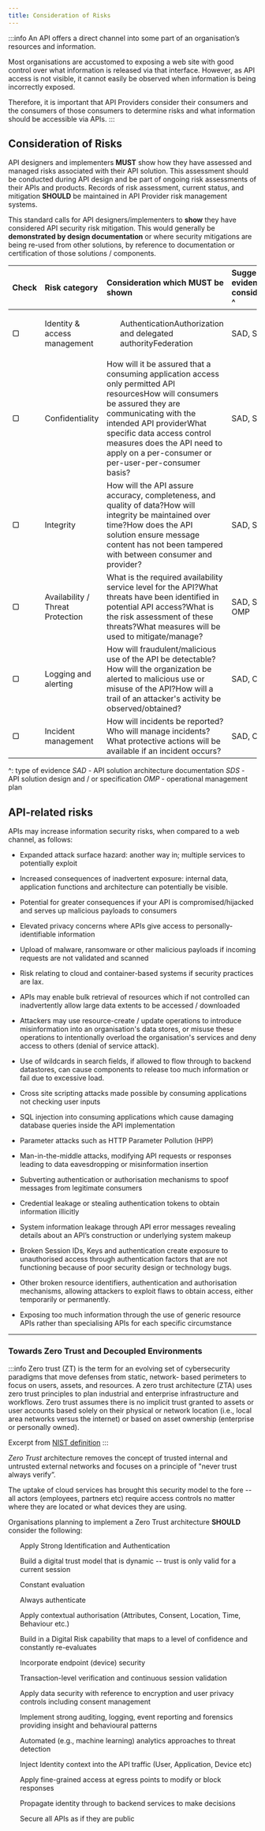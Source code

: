 ```yaml
---
title: Consideration of Risks
---
```




:::info
An API offers a direct channel into some part of an organisation’s resources and information.  

Most organisations are accustomed to exposing a web site with good control over what information is released via that interface.  However, as API access is not visible, it cannot easily be observed when information is being incorrectly exposed.  

Therefore, it is important that API Providers consider their consumers and the consumers of those consumers to determine risks and what information should be accessible via APIs.
:::

## Consideration of Risks

<ApiStandard id="HNZAS_MUST_SHOW_RISK_ASSESSMENT" type="MUST" toolTip="API designers and implementers MUST show how they have assessed and managed risks associated with their API solution." wrapper='span'>API designers and implementers **MUST** show how they have assessed and managed risks associated with their API solution.</ApiStandard> This assessment should be conducted during API design and be part of ongoing risk assessments of their APIs and products. <ApiStandard id="HNZAS_SHOULD_MAINTAIN_RISK_ASSESSMENT_RECORDS" type="SHOULD" toolTip="Records of risk assessment, current status, and mitigation SHOULD be maintained in API Provider risk management systems." wrapper='span'>Records of risk assessment, current status, and mitigation **SHOULD** be maintained in API Provider risk management systems.</ApiStandard>

This standard calls for API designers/implementers to **show** they have considered API security risk mitigation.  This would generally be **demonstrated by design documentation** or where security mitigations are being re-used from other solutions, by reference to documentation or certification of those solutions / components.

| Check | Risk category                | Consideration which **MUST** be shown                                   | Suggested evidence of consideration ^ |
| :---  | :--------------------------- | :---------------------------------------------------------------------- | :----------------- |
|   ▢   | Identity & access management | <ul><ApiStandard id="HNZAS_MUST_CONSIDER_AUTHENTICATION_RISK" type="MUST" toolTip="Risk assessments considering identity & access management MUST consider authentication." wrapper="li">Authentication</ApiStandard><ApiStandard id="HNZAS_MUST_CONSIDER_AUTHORIZATION_RISK" type="MUST" toolTip="Risk assessments considering identity & access management MUST consider authorization and delegated authority." wrapper="li">Authorization and delegated authority</ApiStandard><ApiStandard id="HNZAS_MUST_CONSIDER_FEDERATION_RISK" type="MUST" toolTip="Risk assessments considering identity & access management MUST consider federation." wrapper="li">Federation</ApiStandard></ul> | SAD, SDS |
|   ▢   | Confidentiality              | <ApiStandard id="HNZAS_MUST_ENSURE_CONSUMER_APPLICATIONS_ACCESS_PERMITTED_RESOURCES" type="MUST" toolTip="Risk assessments considering confidentiality MUST ensure that consuming applications access only permitted API resources." wrapper="li">How will it be assured that a consuming application access only permitted API resources</ApiStandard><ApiStandard id="HNZAS_MUST_ENSURE_CONSUMERS_COMMUNICATE_WITH_INTENDED_API_PROVIDER" type="MUST" toolTip="Risk assessments considering confidentiality MUST ensure that consumers are assured they are communicating with the intended API provider." wrapper="li">How will consumers be assured they are communicating with the intended API provider</ApiStandard><ApiStandard id="HNZAS_MUST_APPLY_SPECIFIC_DATA_ACCESS_CONTROL_MEASURES" type="MUST" toolTip="Risk assessments considering confidentiality MUST specify data access control measures on a per-consumer or per-user-per-consumer basis." wrapper="li">What specific data access control measures does the API need to apply on a per-consumer or per-user-per-consumer basis?</ApiStandard>  | SAD, SDS |
|   ▢   | Integrity                    | <ApiStandard id="HNZAS_MUST_ASSURE_DATA_ACCURACY_COMPLETENESS_QUALITY" type="MUST" toolTip="Risk assessments considering integrity MUST ensure the API assures accuracy, completeness, and quality of data." wrapper="li">How will the API assure accuracy, completeness, and quality of data?</ApiStandard><ApiStandard id="HNZAS_MUST_MAINTAIN_INTEGRITY_OVER_TIME" type="MUST" toolTip="Risk assessments considering integrity MUST ensure that integrity is maintained over time." wrapper="li">How will integrity be maintained over time?</ApiStandard><ApiStandard id="HNZAS_MUST_ENSURE_MESSAGE_CONTENT_UNTAMPERED" type="MUST" toolTip="Risk assessments considering integrity MUST ensure the API solution ensures message content has not been tampered with between consumer and provider." wrapper="li">How does the API solution ensure message content has not been tampered with between consumer and provider?</ApiStandard> | SAD, SDS |
|   ▢   | Availability / Threat Protection | <ApiStandard id="HNZAS_MUST_DEFINE_AVAILABILITY_SERVICE_LEVEL" type="MUST" toolTip="Risk assessments considering availability MUST define the required availability service level for the API." wrapper="li">What is the required availability service level for the API?</ApiStandard><ApiStandard id="HNZAS_MUST_IDENTIFY_API_ACCESS_THREATS" type="MUST" toolTip="Risk assessments considering threat protection MUST identify potential threats in API access." wrapper="li">What threats have been identified in potential API access?</ApiStandard><ApiStandard id="HNZAS_MUST_ASSESS_THREAT_RISK" type="MUST" toolTip="Risk assessments considering threat protection MUST assess the risk of identified threats." wrapper="li">What is the risk assessment of these threats?</ApiStandard><ApiStandard id="HNZAS_MUST_MITIGATE_MANAGE_THREATS" type="MUST" toolTip="Risk assessments considering threat protection MUST specify measures to mitigate/manage identified threats." wrapper="li">What measures will be used to mitigate/manage?</ApiStandard> | SAD, SDS, OMP |
|   ▢   | Logging and alerting         | <ApiStandard id="HNZAS_MUST_DETECT_FRAUDULENT_USE" type="MUST" toolTip="Risk assessments considering logging and alerting MUST ensure that fraudulent or malicious use of the API is detectable." wrapper="li">How will fraudulent/malicious use of the API be detectable?</ApiStandard><ApiStandard id="HNZAS_MUST_ALERT_ORGANIZATION_TO_MALICIOUS_USE" type="MUST" toolTip="Risk assessments considering logging and alerting MUST ensure that the organization is alerted to malicious use or misuse of the API." wrapper="li">How will the organization be alerted to malicious use or misuse of the API?</ApiStandard><ApiStandard id="HNZAS_MUST_OBTAIN_ATTACKER_TRAIL" type="MUST" toolTip="Risk assessments considering logging and alerting MUST ensure that a trail of an attacker's activity can be observed or obtained." wrapper="li">How will a trail of an attacker's activity be observed/obtained?</ApiStandard> | SAD, OMP |
|   ▢   | Incident management          | <ApiStandard id="HNZAS_MUST_REPORT_INCIDENTS" type="MUST" toolTip="Risk assessments considering incident management MUST ensure that incidents are reported." wrapper="li">How will incidents be reported?</ApiStandard><ApiStandard id="HNZAS_MUST_MANAGE_INCIDENTS" type="MUST" toolTip="Risk assessments considering incident management MUST ensure that incidents are managed by designated personnel." wrapper="li">Who will manage incidents?</ApiStandard><ApiStandard id="HNZAS_MUST_PROVIDE_PROTECTIVE_ACTIONS" type="MUST" toolTip="Risk assessments considering incident management MUST ensure that protective actions are available if an incident occurs." wrapper="li">What protective actions will be available if an incident occurs?</ApiStandard> | SAD, OMP |

^: type of evidence
*SAD* - API solution architecture documentation
*SDS* - API solution design and / or specification
*OMP* - operational management plan

## API-related risks

APIs may increase information security risks, when compared to a web channel, as follows:

- Expanded attack surface hazard: another way in; multiple services to potentially exploit

- Increased consequences of inadvertent exposure: internal data, application functions and architecture can potentially be visible.

- Potential for greater consequences if your API is
  compromised/hijacked and serves up malicious payloads to consumers

- Elevated privacy concerns where APIs give access to personally-identifiable information

- Upload of malware, ransomware or other malicious payloads if incoming requests are not validated and scanned

- Risk relating to cloud and container-based systems if security practices are lax.

- APIs may enable bulk retrieval of resources which if not controlled can inadvertently allow large data extents to be accessed / downloaded

- Attackers may use resource-create / update operations to introduce misinformation into an organisation's data stores, or misuse these operations to intentionally overload the organisation's services and deny access to others (denial of service attack).

- Use of wildcards in search fields, if allowed to flow through to backend datastores, can cause components to release too much information or fail due to excessive load.

- Cross site scripting attacks made possible by consuming applications not checking user inputs

- SQL injection into consuming applications which cause damaging database queries inside the API implementation

- Parameter attacks such as HTTP Parameter Pollution (HPP)

- Man-in-the-middle attacks, modifying API requests or responses leading to data eavesdropping or misinformation insertion

- Subverting authentication or authorisation mechanisms to spoof messages from legitimate consumers

- Credential leakage or stealing authentication tokens to obtain information illicitly

- System information leakage through API error messages revealing details about an API’s construction or underlying system makeup

- Broken Session IDs, Keys and authentication create exposure to unauthorised access through authentication factors that are not functioning because of poor security design or technology bugs.

- Other broken resource identifiers, authentication and authorisation mechanisms, allowing attackers to exploit flaws to obtain access, either temporarily or permanently.

- Exposing too much information through the use of generic resource APIs rather than specialising APIs for each specific circumstance

---

### Towards Zero Trust and Decoupled Environments

:::info
Zero trust (ZT) is the term for an evolving set of cybersecurity paradigms that move defenses from static, network- based perimeters to focus on users, assets, and resources. A zero trust architecture (ZTA) uses zero trust principles to plan industrial and enterprise infrastructure and workflows. Zero trust assumes there is no implicit trust granted to assets or user accounts based solely on their physical or network location (i.e., local area networks versus the internet) or based on asset ownership (enterprise or personally owned).

Excerpt from [NIST definition](https://www.nist.gov/publications/zero-trust-architecture)
:::

*Zero Trust* architecture removes the concept of trusted internal and untrusted external networks and focuses on a principle of "never trust always verify”.

The uptake of cloud services has brought this security model to the fore -- all actors (employees, partners etc) require access controls no matter where they are located or what devices they are using.

Organisations planning to implement a Zero Trust architecture **SHOULD** consider the following:

<ul>
<ApiStandard id="HNZAS_SHOULD_APPLY_STRONG_IDENTIFICATION_AUTHENTICATION_ZT_ARCH" type="SHOULD" toolTip="Zero trust architectures SHOULD apply strong identification and authentication." wrapper="li">Apply Strong Identification and Authentication</ApiStandard>

<ApiStandard id="HNZAS_SHOULD_BUILD_DYNAMIC_DIGITAL_TRUST_MODEL_ZT_ARCH" type="SHOULD" toolTip="Zero trust architectures SHOULD build a digital trust model that is dynamic -- trust is only valid for a current session." wrapper="li">Build a digital trust model that is dynamic -- trust is only valid for a current session</ApiStandard>

<ApiStandard id="HNZAS_SHOULD_CONSTANTLY_EVALUATE_ZT_ARCH" type="SHOULD" toolTip="Zero trust architectures SHOULD apply constant evaluation." wrapper="li">Constant evaluation</ApiStandard>

<ApiStandard id="HNZAS_SHOULD_ALWAYS_AUTHENTICATE_ZT_ARCH" type="SHOULD" toolTip="Zero trust architectures SHOULD always authenticate." wrapper="li">Always authenticate</ApiStandard>

<ApiStandard id="HNZAS_SHOULD_APPLY_CONTEXTUAL_AUTHORISATION_ZT_ARCH" type="SHOULD" toolTip="Zero trust architectures SHOULD apply contextual authorisation (Attributes, Consent, Location, Time, Behaviour, etc.)." wrapper="li">Apply contextual authorisation (Attributes, Consent, Location, Time, Behaviour etc.)</ApiStandard>

<ApiStandard id="HNZAS_SHOULD_BUILD_DIGITAL_RISK_CAPABILITY_ZT_ARCH" type="SHOULD" toolTip="Zero trust architectures SHOULD build in a digital risk capability that maps to a level of confidence." wrapper="li">Build in a Digital Risk capability that maps to a level of confidence and constantly re-evaluates</ApiStandard>

<ApiStandard id="HNZAS_SHOULD_INCORPORATE_ENDPOINT_SECURITY_ZT_ARCH" type="SHOULD" toolTip="Zero trust architectures SHOULD incorporate endpoint (device) security." wrapper="li">Incorporate endpoint (device) security</ApiStandard>

<ApiStandard id="HNZAS_SHOULD_APPLY_TRANSACTION_LEVEL_VERIFICATION_ZT_ARCH" type="SHOULD" toolTip="Zero trust architectures SHOULD apply transaction-level verification and continuous session validation." wrapper="li">Transaction-level verification and continuous session validation</ApiStandard>

<ApiStandard id="HNZAS_SHOULD_APPLY_DATA_SECURITY_ZT_ARCH" type="SHOULD" toolTip="Zero trust architectures SHOULD apply data security (encryption, user privacy controls, consent management)." wrapper="li">Apply data security with reference to encryption and user privacy controls including consent management</ApiStandard>

<ApiStandard id="HNZAS_SHOULD_IMPLEMENT_STRONG_AUDITING_ZT_ARCH" type="SHOULD" toolTip="Zero trust architectures SHOULD implement strong auditing, logging, event reporting and forensics." wrapper="li">Implement strong auditing, logging, event reporting and forensics providing insight and behavioural patterns</ApiStandard>

<ApiStandard id="HNZAS_SHOULD_USE_AUTOMATED_THREAT_DETECTION_ZT_ARCH" type="SHOULD" toolTip="Zero trust architectures SHOULD use automated (ML) analytics approaches to threat detection." wrapper="li">Automated (e.g., machine learning) analytics approaches to threat detection</ApiStandard>

<ApiStandard id="HNZAS_SHOULD_INJECT_IDENTITY_CONTEXT_ZT_ARCH" type="SHOULD" toolTip="Zero trust architectures SHOULD inject identity context into API traffic." wrapper="li">Inject Identity context into the API traffic (User, Application, Device etc)</ApiStandard>

<ApiStandard id="HNZAS_SHOULD_APPLY_FINE_GRAINED_ACCESS_ZT_ARCH" type="SHOULD" toolTip="Zero trust architectures SHOULD apply fine-grained access at egress points to modify or block responses." wrapper="li">Apply fine-grained access at egress points to modify or block responses</ApiStandard>

<ApiStandard id="HNZAS_SHOULD_PROPAGATE_IDENTITY_ZT_ARCH" type="SHOULD" toolTip="Zero trust architectures SHOULD propagate identity through to backend services to make decisions." wrapper="li">Propagate identity through to backend services to make decisions</ApiStandard>

<ApiStandard id="HNZAS_SHOULD_SECURE_APIS_AS_PUBLIC_ZT_ARCH" type="SHOULD" toolTip="Zero trust architectures SHOULD secure all APIs as if they are public." wrapper="li">Secure all APIs as if they are public</ApiStandard>
</ul>
